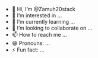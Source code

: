 - 👋 Hi, I’m @Zamuh20stack
- 👀 I’m interested in ...
- 🌱 I’m currently learning ...
- 💞️ I’m looking to collaborate on ...
- 📫 How to reach me ...
- 😄 Pronouns: ...
- ⚡ Fun fact: ...

<!---
Zamuh20stack/Zamuh20stack is a ✨ special ✨ repository because its `README.md` (this file) appears on your GitHub profile.
You can click the Preview link to take a look at your changes.
--->
